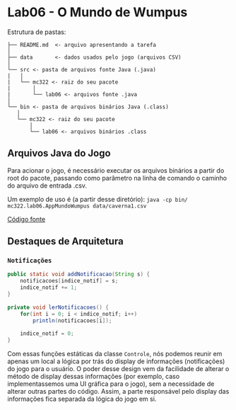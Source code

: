 # Lab06 - O Mundo de Wumpus
Estrutura de pastas:

~~~
├── README.md  <- arquivo apresentando a tarefa
│
├── data       <- dados usados pelo jogo (arquivos CSV)
│
└── src <- pasta de arquivos fonte Java (.java)
|   │
|   └── mc322 <- raiz do seu pacote
|       │
|       └── lab06 <- arquivos fonte .java
│
└── bin <- pasta de arquivos binários Java (.class)
   │
   └── mc322 <- raiz do seu pacote
       │
       └── lab06 <- arquivos binários .class

~~~

## Arquivos Java do Jogo

Para acionar o jogo, é necessário executar os arquivos binários a partir do root do pacote, passando como parâmetro na linha de comando o caminho do arquivo de entrada .csv.

Um exemplo de uso é (a partir desse diretório): `java -cp bin/ mc322.lab06.AppMundoWumpus data/caverna1.csv`

[Código fonte](src/mc322/lab06)

## Destaques de Arquitetura

### `Notificações`

~~~java
public static void addNotificacao(String s) {
	notificacoes[indice_notif] = s;
	indice_notif += 1;
}
	
private void lerNotificacoes() {
	for(int i = 0; i < indice_notif; i++) 
		println(notificacoes[i]);
		
	indice_notif = 0;
}
~~~

Com essas funções estáticas da classe `Controle`, nós podemos reunir em apenas um local a lógica por trás do display de informações (notificações) do jogo para o usuário. O poder desse design vem da facilidade de alterar o método de display dessas informações (por exemplo, caso implementassemos uma UI gráfica para o jogo), sem a necessidade de alterar outras partes do código. Assim, a parte responsável pelo display das informações fica separada da lógica do jogo em si.
